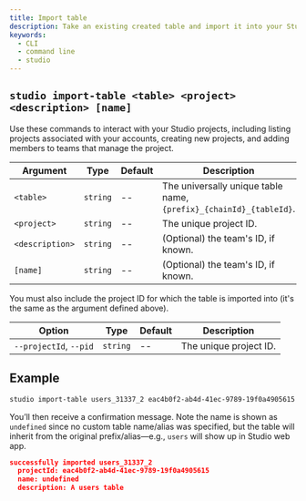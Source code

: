 ```yaml
---
title: Import table
description: Take an existing created table and import it into your Studio project.
keywords:
  - CLI
  - command line
  - studio
---
```


## `studio import-table <table> <project> <description> [name]`

Use these commands to interact with your Studio projects, including listing projects associated with your accounts, creating new projects, and adding members to teams that manage the project.

| Argument        | Type     | Default | Description                                                        |
| --------------- | -------- | ------- | ------------------------------------------------------------------ |
| `<table>`       | `string` | --      | The universally unique table name, `{prefix}_{chainId}_{tableId}`. |
| `<project>`     | `string` | --      | The unique project ID.                                             |
| `<description>` | `string` | --      | (Optional) the team's ID, if known.                                |
| `[name]`        | `string` | --      | (Optional) the team's ID, if known.                                |

You must also include the project ID for which the table is imported into (it's the same as the argument defined above).

| Option                 | Type     | Default | Description            |
| ---------------------- | -------- | ------- | ---------------------- |
| `--projectId`, `--pid` | `string` | --      | The unique project ID. |

## Example

```bash
studio import-table users_31337_2 eac4b0f2-ab4d-41ec-9789-19f0a4905615 "A users table" --pid eac4b0f2-ab4d-41ec-9789-19f0a4905615
```

You’ll then receive a confirmation message. Note the name is shown as `undefined` since no custom table name/alias was specified, but the table will inherit from the original prefix/alias—e.g., `users` will show up in Studio web app.

```json
successfully imported users_31337_2
  projectId: eac4b0f2-ab4d-41ec-9789-19f0a4905615
  name: undefined
  description: A users table
```
